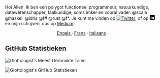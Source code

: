 Hoi Allen.  Ik ben een polygot functioneel programmeur, natuurkundige, datawetenschapper, taalkundige, soms imker en vooral vader. @scala @haskell @idris @f# @rust @f*.
Je kunt me vinden op [![Twitter][1.2]][1], of op [![LinkedIn][3.2]][3] en mijn schrijven, dus op [Medium](https://medium.com/@glottologist).

<p align="center">
  <a href="/README.md">Engels </a>
  ·
  <a href="/README_FR.md">Frans</a>
  ·
  <a href="/README_IT.md">Italiaans</a>
  ·
</p>


## GitHub Statistieken

![Glottologist's Meest Gerbruikte Talen](https://github-readme-stats.vercel.app/api/top-langs/?username=glottologist&count_private=true&layout=compact&langs_count=10&hide=html,css,javascript,dockerfile&theme=onedark)


![Glottologist's GitHub Statistieken](https://github-readme-stats.vercel.app/api?username=glottologist&show_icons=true&theme=onedark)


[1.2]: http://i.imgur.com/wWzX9uB.png (twitter icon)
[2.2]: http://i.imgur.com/9I6NRUm.png (github icon)
[3.2]: https://github.com/glottologist/glottologist/blob/main/linkedin-3-16.png (linkedin icon)

<!-- links to your social media accounts -->

[1]: https://twitter.com/theglottologist
[2]: https://github.com/Glottologist
[3]: https://www.linkedin.com/in/jasonridgwaytaylor/
[4]: https://medium.com/@glottologist




